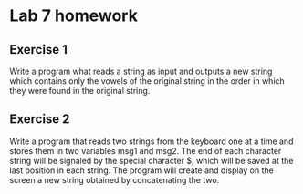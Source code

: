# Lab 7 homework

## Exercise 1
Write a program what reads a string as input and outputs a new string which contains only the vowels of the original string in the order in which they were found in the original string.

## Exercise 2
Write a program that reads two strings from the keyboard one at a time and stores them in two variables msg1 and msg2. The end of each character string will be signaled by the special character $, which will be saved at the last position in each string. The program will create and display on the screen a new string obtained by concatenating the two.


